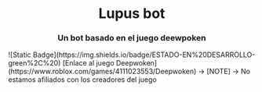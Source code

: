 <h1 align="center"> Lupus bot </h1>
<h3 align="center"> Un bot basado en el juego deewpoken </h3>
![Static Badge](https://img.shields.io/badge/ESTADO-EN%20DESARROLLO-green%2C%20)
[Enlace al juego Deepwoken](https://www.roblox.com/games/4111023553/Deepwoken)
-> [NOTE]
-> No estamos afiliados con los creadores del juego
